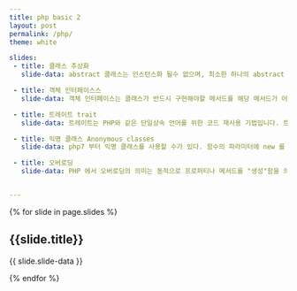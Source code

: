 ```yaml
---
title: php basic 2
layout: post
permalink: /php/
theme: white

slides:
 - title: 클래스 추상화
   slide-data: abstract 클래스는 인스턴스화 될수 없으며, 최소한 하나의 abstract 메서드 또한 포함되어 있어야 합니다. abstract 메서드는 선언만 가능합니다.- 구현부를 가질순 없습니다. abstract로 명시된 메서드중 부모 클래스에 정의된 메서드일 경우 반드시 자식 클래스에서 그 구현부를 정의해 줘야 합니다.

 - title: 객체 인터페이스스
   slide-data: 객체 인터페이스는 클래스가 반드시 구현해야할 메서드를 해당 메서드가 어떻게 동작하는지 알 필요없이 지정하는 코드를 만들수 있습니다.인터페이스는 interface 키워드를 사용해 정의할 수 있습니다. 일반클래스와 방식이 같지만, 메서드의 구현부가 정의되지 않음이 다릅니다. interface 내부의 모든 메서드는 반드시 public 이어야만 합니다; 이것은 interface 의 특성입니다. 인터페이스 내부의 모든 메서드는 클래스 안에 모두 구현되어야 합니다.

 - title: 트레이트 trait
   slide-data: 트레이트는 PHP와 같은 단일상속 언어를 위한 코드 재사용 기법입니다. 트레이트는 단일상속의 몇가지 한계를 줄이기 위해 고안되었습니다. 트레이트는 클래스와 비슷하지만, 매끄럽고 일관된 방법으로 기능을 그룹화하기 위해 고안되었습니다. 트레이트는 자신을 인스턴스화할 수 없습니다. 트레이트는 기존의 상속을 확장하고, 수평적으로 동작을 내재화 할수 있도록 합니다. 이말은, 상속없이 클래스 멤버에 추가할수 있음을 의미합니다. use trait이름 으로 사용 합니다.

 - title: 익명 클래스 Anonymous classes
   slide-data: php7 부터 익명 클래스를 사용할 수가 있다. 함수의 파라미터에 new 를 사용해서 호출할 수 있다. var_dump(new className()); 이런 식으로 사용이 가능 하다.

 - title: 오버로딩
   slide-data: PHP 에서 오버로딩의 의미는 동적으로 프로퍼티나 메서드를 "생성"함을 의미합니다. 오버로딩 기능은 현재 스코프에서 정의되지 않거나 보이지 않는 프로퍼티나 메서드를 조작하려고 할때 호출됩니다. 모든 오버로딩 메서드는 public 으로 정의되어야 합니다. PHP의 "오버로딩"에 대한 해석은 다른 대부분의 객체 지향 언어들과는 다릅니다. 참고 - https://secure.php.net/manual/kr/language.oop5.overloading.php


---
```


{% for slide in page.slides %}

<section data-background="{% if slide.background %}{{slide.background}}{% else %}{{page.background}}{% endif %}"><h1>{{slide.title}}</h1>{{ slide.slide-data }}</section>

{% endfor %}
